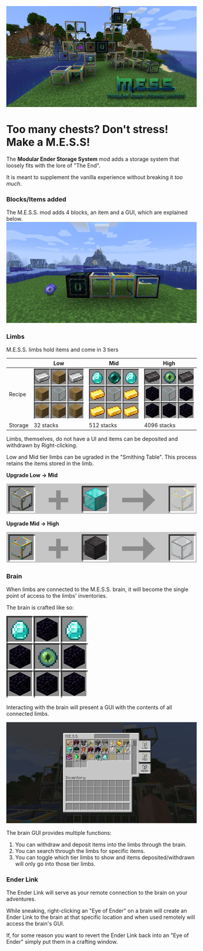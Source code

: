 ![](web/main.png)

# Too many chests? Don't stress! Make a M.E.S.S!
The **Modular Ender Storage System** mod adds a storage system that loosely fits with the lore of "The End".

It is meant to supplement the vanilla experience without breaking it *too much*.

### Blocks/Items added
The M.E.S.S. mod adds 4 blocks, an item and a GUI, which are explained below.
![](web/additions.png)


### Limbs
M.E.S.S. limbs hold items and come in 3 tiers

|        | Low | Mid | High |
|---     | --- | --- | ---- |
|Recipe|![](web/crafting_low.png) |![](web/crafting_mid.png) |![](web/crafting_high.png) |
|Storage | 32 stacks | 512 stacks | 4096 stacks | 

Limbs, themselves, do not have a UI and items can be deposited and withdrawn by Right-clicking.

Low and Mid tier limbs can be ugraded in the "Smithing Table".
This process retains the items stored in the limb.

**Upgrade Low -> Mid**

![](web/upgrade_low.png)

**Upgrade Mid -> High**

![](web/upgrade_mid.png)


### Brain
When limbs are connected to the M.E.S.S. brain, it will become the single point of access to the limbs' inventories.

The brain is crafted like so:

![](web/crafting_brain.png)

Interacting with the brain will present a GUI with the contents of all connected limbs.

![](web/inv.png)

The brain GUI provides multiple functions:
1. You can withdraw and deposit items into the limbs through the brain.
2. You can search through the limbs for specific items.
3. You can toggle which tier limbs to show and items deposited/withdrawn will only go into those tier limbs.

### Ender Link

The Ender Link will serve as your remote connection to the brain on your adventures.

While sneaking, right-clicking an "Eye of Ender" on a brain will create an Ender Link to the brain at that specific location and when used remotely will access the brain's GUI.

If, for some reason you want to revert the Ender Link back into an "Eye of Ender" simply put them in a crafting window.
